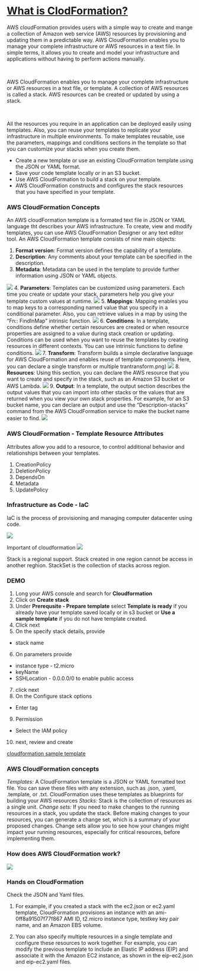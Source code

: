 # [What is ClodFormation?](https://docs.aws.amazon.com/AWSCloudFormation/latest/UserGuide/Welcome.html)

AWS cloudFormation provides users with a simple way to create and mange a collection of Amazon web service (AWS) resources by provisioning and updating them in a predictable way. AWS CloudFormation enables you to manage your complete infrastructure or AWS resources in a text file. In simple terms, it allows you to create and model your infrastructure and applications without having to perform actions manually.

<br>

AWS CloudFormation enables you to manage your complete infrastructure or AWS resources in a text file, or template. A collection of AWS resources is called a stack. AWS resources can be created or updated by using a stack.

<br>

All the resources you require in an application can be deployed easily using templates. Also, you can reuse your templates to replicate your infrastructure in multiple environments. To make templates reusable, use the parameters, mappings and conditions sections in the template so that you can customize your stacks when you create them.

- Create a new template or use an existing CloudFormation template using the JSON or YAML format.
- Save your code template locally or in an S3 bucket.
- Use AWS CloudFormation to build a stack on your template.
- AWS CloudFormation constructs and configures the stack resources that you have specified in your template.

### AWS CloudFormation Concepts

An AWS cloudFormation template is a formated text file in JSON or YAML language tht describes your AWS infrastructure. To create, view and modify templates, you can use AWS CloudFormation Designer or any text editor tool. An AWS CloudFormation template consists of nine main objects:

1. **Format version**: Format version defines the capability of a template.
2. **Description**: Any comments about your template can be specified in the description.
3. **Metadata**: Metadata can be used in the template to provide further information using JSON or YAML objects. 

![](images/format-version.png)
4. **Parameters**: Templates can be customized using parameters. Each time you create or update your stack, parameters help you give your template custom values at runtime.
![](images/parameter.png) 
5. **Mappings**: Mapping enables you to map keys to a corresponding named value that you specify in a conditional parameter. Also, you can retrieve values in a map by using the “Fn:: FindInMap” intrinsic function.
![](images/mapping.png) 
6. **Conditions**: In a template, conditions define whether certain resources are created or when resource properties are assigned to a value during stack creation or updating. Conditions can be used when you want to reuse the templates by creating resources in different contexts. You can use intrinsic functions to define conditions.
![](images/condition.png)
7. **Transform**: Transform builds a simple declarative language for AWS CloudFormation and enables reuse of template components. Here, you can declare a single transform or multiple trantransform.png)
![](images/transform.png)
8. **Resources**: Using this section, you can declare the AWS resource that you want to create and specify in the stack, such as an Amazon S3 bucket or AWS Lambda. 
![](images/resources.png)
9. **Output**: In a template, the output section describes the output values that you can import into other stacks or the values that are returned when you view your own stack properties. For example, for an S3 bucket name, you can declare an output and use the “Description-stacks” command from the AWS CloudFormation service to make the bucket name easier to find.
![](images/output.png)

### AWS CloudFormation - Template Resource Attributes

Attributes allow you add to a resource, to control additional behavior and relationships between your templates.
1. CreationPolicy
2. DeletionPolicy
3. DependsOn
4. Metadata
5. UpdatePolicy

### Infrastructure as Code - IaC

IaC is the process of provisioning and managing computer datacenter using code.

![](images/iac.png)

Important of cloudformation
![](images/cf.png)

Stack is a regional support. Stack created in one region cannot be access in another reghion. StackSet is the collection of stacks across region.

### DEMO

1. Long your AWS console and search for **Cloudformation**
2. Click on **Create stack**
3. Under **Prerequsite - Prepare template** select **Template is ready** if you already have your template saved locally or in s3 bucket or **Use a sample template** if you do not have template created. 
4. Click next
5. On the specify stack details, provide
 - stack name
6. On parameters provide
 - instance type - t2.micro
 - keyName
 - SSHLocation - 0.0.0.0/0 to enable public access
7. click next
8. On the Configure stack options
 - Enter tag
9. Permission 
 - Select the IAM policy
 10. next, review and create

[cloudformation sample template](https://github.com/awslabs/aws-cloudformation-templates)

### AWS CloudFormation concepts
_Templates:_ A CloudFormation template is a JSON or YAML formatted text file. You can save these files with any extension, such as .json, .yaml, .template, or .txt. CloudFormation uses these templates as blueprints for building your AWS resources
_Stacks:_ Stack is the collection of resources as a single unit.
_Change sets:_ If you need to make changes to the running resources in a stack, you update the stack. Before making changes to your resources, you can generate a change set, which is a summary of your proposed changes. Change sets allow you to see how your changes might impact your running resources, especially for critical resources, before implementing them.

### How does AWS CloudFormation work?
![](images/how-cloudformation-work.png)

### Hands on CloudFormation
Check the JSON and Yaml files.

1. For example, if you created a stack with the ec2.json or ec2.yaml template, CloudFormation provisions an instance with an ami-0ff8a91507f77f867 AMI ID, t2.micro instance type, testkey key pair name, and an Amazon EBS volume.

2. You can also specify multiple resources in a single template and configure these resources to work together. For example, you can modify the previous template to include an Elastic IP address (EIP) and associate it with the Amazon EC2 instance, as shown in the eip-ec2.json and eip-ec2.yaml files.

